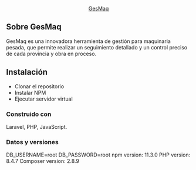 <p align="center"><a href="" target="">GesMaq<img src="" width="" alt=""></a></p>

## Sobre GesMaq
GesMaq es una innovadora herramienta de gestión para maquinaria pesada, que permite realizar un seguimiento detallado y un control preciso de cada provincia y obra en proceso.


## Instalación
- Clonar el repositorio
- Instalar NPM
- Ejecutar servidor virtual
  
### Construido con
Laravel, PHP, JavaScript.

### Datos y versiones
DB_USERNAME=root
DB_PASSWORD=root
npm version: 11.3.0
PHP version: 8.4.7
Composer version: 2.8.9
